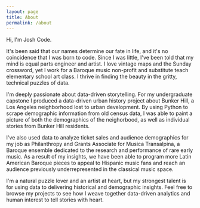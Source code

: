 ```yaml
---
layout: page
title: About
permalink: /about
---
```


Hi, I'm Josh Code. 

It's been said that our names determine our fate in life, and it's no coincidence that I was born to code. Since I was little, I've been told that my mind is equal parts engineer and artist. I love vintage maps and the Sunday crossword, yet I work for a Baroque music non-profit and substitute teach elementary school art class. I thrive in finding the beauty in the gritty, technical puzzles of data.
 
I'm deeply passionate about data-driven storytelling. For my undergraduate capstone I produced a data-driven urban history project about Bunker Hill, a Los Angeles neighborhood lost to urban development. By using Python to scrape demographic information from old census data, I was able to paint a picture of both the demographics of the neighorbood, as well as individual stories from Bunker Hill residents.

I've also used data to analyze ticket sales and audience demographics for my job as Philanthropy and Grants Associate for Musica Transalpina, a Baroque ensemble dedicated to the research and performance of rare early music. As a result of my insights, we have been able to program more Latin American Baroque pieces to appeal to Hispanic music fans and reach an audience previously underrepresented in the classical music space.

I'm a natural puzzle lover and an artist at heart, but my strongest talent is for using data to delivering historical and demographic insights. Feel free to browse my projects to see how I weave together data-driven analytics and human interest to tell stories with heart.
